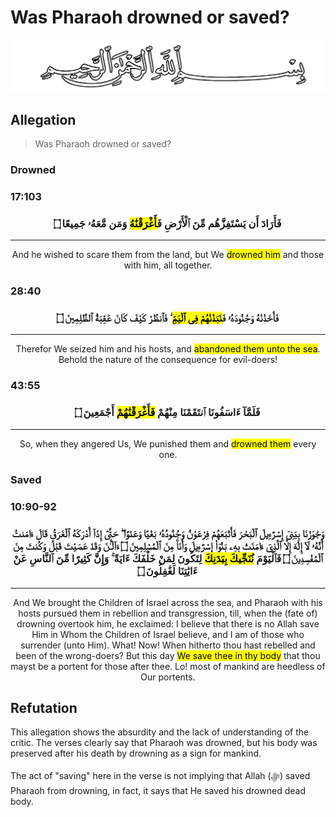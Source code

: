 # Was Pharaoh drowned or saved?
![Bismillah](./Files/SVG/Bismillah.svg 'In the name of Allah (ﷻ), Most Gracious, Most Merciful. :no-zoom')

## Allegation
> Was Pharaoh drowned or saved?

### Drowned
<!-- tabs:start -->

### **<b>17:103</b>**
<h3><p style="text-align:center;">فَأَرَادَ أَن يَسْتَفِزَّهُم مِّنَ ٱلْأَرْضِ فَ<mark>أَغْرَقْنَٰهُ</mark> وَمَن مَّعَهُۥ جَمِيعًا ۝</p></h3>

***

<p style="text-align:center;">And he wished to scare them from the land, but We <mark>drowned him</mark> and those with him, all together.</p>


### **<b>28:40</b>**
<h3><p style="text-align:center;">فَأَخَذْنَٰهُ وَجُنُودَهُۥ فَ<mark>نَبَذْنَٰهُمْ فِى ٱلْيَمِّ</mark> ۖ فَٱنظُرْ كَيْفَ كَانَ عَٰقِبَةُ ٱلظَّٰلِمِينَ ۝</p></h3>

***

<p style="text-align:center;">Therefor We seized him and his hosts, and <mark>abandoned them unto the sea</mark>. Behold the nature of the consequence for evil-doers!</p>


### **<b>43:55</b>**
<h3><p style="text-align:center;">فَلَمَّآ ءَاسَفُونَا ٱنتَقَمْنَا مِنْهُمْ <mark>فَأَغْرَقْنَٰهُمْ</mark> أَجْمَعِينَ ۝</p></h3>

***

<p style="text-align:center;">So, when they angered Us, We punished them and <mark>drowned them</mark> every one.</p>

<!-- tabs:end -->

### Saved
<!-- tabs:start -->
### **<b>10:90-92</b>**
<h3><p style="text-align:center;">وَجَٰوَزْنَا بِبَنِىٓ إِسْرَٰٓءِيلَ ٱلْبَحْرَ فَأَتْبَعَهُمْ فِرْعَوْنُ وَجُنُودُهُۥ بَغْيًا وَعَدْوًا ۖ حَتَّىٰٓ إِذَآ أَدْرَكَهُ ٱلْغَرَقُ قَالَ ءَامَنتُ أَنَّهُۥ لَآ إِلَٰهَ إِلَّا ٱلَّذِىٓ ءَامَنَتْ بِهِۦ بَنُوٓا۟ إِسْرَٰٓءِيلَ وَأَنَا۠ مِنَ ٱلْمُسْلِمِينَ ۝ ءَآلْـَٰٔنَ وَقَدْ عَصَيْتَ قَبْلُ وَكُنتَ مِنَ ٱلْمُفْسِدِينَ ۝ فَٱلْيَوْمَ <mark>نُنَجِّيكَ بِبَدَنِكَ</mark> لِتَكُونَ لِمَنْ خَلْفَكَ ءَايَةً ۚ وَإِنَّ كَثِيرًا مِّنَ ٱلنَّاسِ عَنْ ءَايَٰتِنَا لَغَٰفِلُونَ ۝</p></h3>

***

<p style="text-align:center;">And We brought the Children of Israel across the sea, and Pharaoh with his hosts pursued them in rebellion and transgression, till, when the (fate of) drowning overtook him, he exclaimed: I believe that there is no Allah save Him in Whom the Children of Israel believe, and I am of those who surrender (unto Him). What! Now! When hitherto thou hast rebelled and been of the wrong-doers? But this day <mark>We save thee in thy body</mark> that thou mayst be a portent for those after thee. Lo! most of mankind are heedless of Our portents.</p>

<!-- tabs:end -->

## Refutation
This allegation shows the absurdity and the lack of understanding of the critic. The verses clearly say that Pharaoh was drowned, but his body was preserved after his death by drowning as a sign for mankind.

The act of "saving" here in the verse is not implying that Allah (ﷻ) saved Pharaoh from drowning, in fact, it says that He saved his drowned dead body.